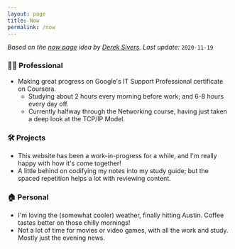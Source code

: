 ```yaml
---
layout: page
title: Now
permalink: /now
---
```


*Based on the [now page](https://nownownow.com/about) idea by [Derek Sivers](https://sive.rs/). Last update:* `2020-11-19`

### 👨‍💻 Professional
- Making great progress on Google's IT Support Professional certificate on Coursera. 
  - Studying about 2 hours every morning before work; and 6-8 hours every day off.
  - Currently halfway through the Networking course, having just taken a deep look at the TCP/IP Model.

### 🛠 Projects
- This website has been a work-in-progress for a while, and I'm really happy with how it's come together!
- A little behind on codifying my notes into my study guide; but the spaced repetition helps a lot with reviewing content.

### 🏠 Personal
- I'm loving the (somewhat cooler) weather, finally hitting Austin. Coffee tastes better on those chilly mornings!
- Not a lot of time for movies or video games, with all the work and study. Mostly just the evening news.
